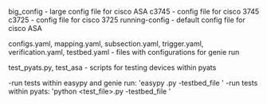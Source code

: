 big_config - large config file for cisco ASA
c3745 - config file for cisco 3745
c3725 - config file for cisco 3725
running-config - default config file for cisco ASA

configs.yaml, mapping.yaml, subsection.yaml, trigger.yaml, verification.yaml, testbed.yaml - files with configurations for genie run

test_pyats.py, test_asa - scripts for testing devices within pyats

-run tests within easypy and genie run: 'easypy <job file>.py -testbed_file <path to testbed file>'
-run tests within pyats: 'python <test_file>.py -testbed_file <path to testbed file>' 
